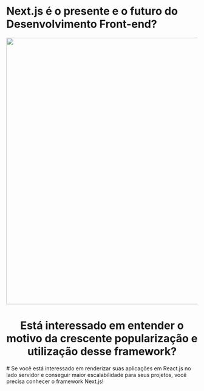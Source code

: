 # Next.js é o presente e o futuro do Desenvolvimento Front-end?
<div align="center">
<img src="https://user-images.githubusercontent.com/91349862/159137224-8e1168ea-12da-4d59-84f1-8d7f38cce6f5.png" width="700px" />
</div>
<h1 align="center">Está interessado em entender o motivo da crescente popularização e utilização desse framework?</h1>
# Se você está interessado em renderizar suas aplicações em React.js no lado servidor e conseguir maior escalabilidade para seus projetos, você precisa conhecer o framework Next.js!


